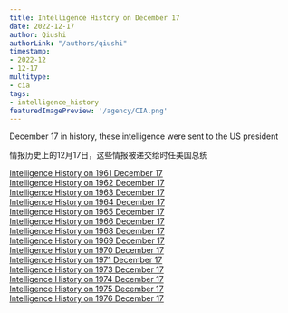 ```yaml
---
title: Intelligence History on December 17
date: 2022-12-17
author: Qiushi 
authorLink: "/authors/qiushi"
timestamp: 
- 2022-12
- 12-17
multitype: 
- cia
tags: 
- intelligence_history
featuredImagePreview: '/agency/CIA.png'
---
```



December 17 in history, these intelligence were sent to the US president

情报历史上的12月17日，这些情报被递交给时任美国总统

<!--more-->







[Intelligence History on 1961 December 17](/dailybrief/1961-12-17)   
[Intelligence History on 1962 December 17](/dailybrief/1962-12-17)   
[Intelligence History on 1963 December 17](/dailybrief/1963-12-17)   
[Intelligence History on 1964 December 17](/dailybrief/1964-12-17)   
[Intelligence History on 1965 December 17](/dailybrief/1965-12-17)   
[Intelligence History on 1966 December 17](/dailybrief/1966-12-17)   
[Intelligence History on 1968 December 17](/dailybrief/1968-12-17)   
[Intelligence History on 1969 December 17](/dailybrief/1969-12-17)   
[Intelligence History on 1970 December 17](/dailybrief/1970-12-17)   
[Intelligence History on 1971 December 17](/dailybrief/1971-12-17)   
[Intelligence History on 1973 December 17](/dailybrief/1973-12-17)   
[Intelligence History on 1974 December 17](/dailybrief/1974-12-17)   
[Intelligence History on 1975 December 17](/dailybrief/1975-12-17)   
[Intelligence History on 1976 December 17](/dailybrief/1976-12-17)   
